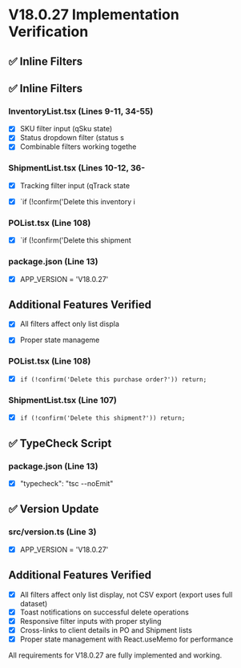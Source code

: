 # V18.0.27 Implementation Verification

## ✅ Inline Filters

## ✅ Inline Filters

### InventoryList.tsx (Lines 9-11, 34-55)
- [x] SKU filter input (qSku state)
- [x] Status dropdown filter (status s
- [x] Combinable filters working togethe
### ShipmentList.tsx (Lines 10-12, 36-
- [x] Tracking filter input (qTrack state



- [x] `if (!confirm('Delete this inventory i
### POList.tsx (Line 108)

- [x] `if (!confirm('Delete this shipment

### package.json (Line 13)


- [x] APP_VERSION = 'V18.0.27'
## Additional Features Verified
- [x] All filters affect only list displa

- [x] Proper state manageme




### POList.tsx (Line 108)
- [x] `if (!confirm('Delete this purchase order?')) return;`

### ShipmentList.tsx (Line 107)
- [x] `if (!confirm('Delete this shipment?')) return;`

## ✅ TypeCheck Script

### package.json (Line 13)
- [x] "typecheck": "tsc --noEmit"

## ✅ Version Update

### src/version.ts (Line 3)
- [x] APP_VERSION = 'V18.0.27'

## Additional Features Verified

- [x] All filters affect only list display, not CSV export (export uses full dataset)
- [x] Toast notifications on successful delete operations
- [x] Responsive filter inputs with proper styling
- [x] Cross-links to client details in PO and Shipment lists
- [x] Proper state management with React.useMemo for performance

All requirements for V18.0.27 are fully implemented and working.